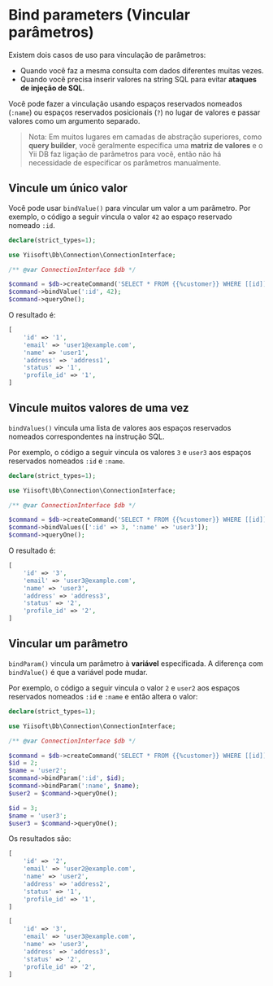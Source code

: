 # Bind parameters (Vincular parâmetros)

Existem dois casos de uso para vinculação de parâmetros:

- Quando você faz a mesma consulta com dados diferentes muitas vezes.
- Quando você precisa inserir valores na string SQL para evitar **ataques de injeção de SQL**.

Você pode fazer a vinculação usando espaços reservados nomeados (`:name`) ou espaços reservados posicionais (`?`) no lugar de valores e
passar valores como um argumento separado.

> Nota: Em muitos lugares em camadas de abstração superiores, como **query builder**, você geralmente especifica uma
**matriz de valores** e o Yii DB faz ligação de parâmetros para você, então não há necessidade de especificar os
parâmetros manualmente.

## Vincule um único valor

Você pode usar `bindValue()` para vincular um valor a um parâmetro.
Por exemplo, o código a seguir vincula o valor `42` ao espaço reservado nomeado `:id`.

```php
declare(strict_types=1);

use Yiisoft\Db\Connection\ConnectionInterface;

/** @var ConnectionInterface $db */

$command = $db->createCommand('SELECT * FROM {{%customer}} WHERE [[id]] = :id');
$command->bindValue(':id', 42);
$command->queryOne();
```

O resultado é:

```php
[
    'id' => '1',
    'email' => 'user1@example.com',
    'name' => 'user1',
    'address' => 'address1',
    'status' => '1',
    'profile_id' => '1',
]
```

## Vincule muitos valores de uma vez

`bindValues()` vincula uma lista de valores aos espaços reservados nomeados correspondentes na instrução SQL.

Por exemplo, o código a seguir vincula os valores `3` e `user3` aos espaços reservados nomeados `:id` e `:name`.

```php
declare(strict_types=1);

use Yiisoft\Db\Connection\ConnectionInterface;

/** @var ConnectionInterface $db */

$command = $db->createCommand('SELECT * FROM {{%customer}} WHERE [[id]] = :id AND [[name]] = :name');
$command->bindValues([':id' => 3, ':name' => 'user3']);
$command->queryOne();
```

O resultado é:

```php
[
    'id' => '3',
    'email' => 'user3@example.com',
    'name' => 'user3',
    'address' => 'address3',
    'status' => '2',
    'profile_id' => '2',
]
```

## Vincular um parâmetro

`bindParam()` vincula um parâmetro à **variável** especificada.
A diferença com `bindValue()` é que a variável pode mudar.

Por exemplo, o código a seguir vincula o valor `2` e `user2` aos espaços reservados nomeados `:id` e `:name` e
então altera o valor:

```php
declare(strict_types=1);

use Yiisoft\Db\Connection\ConnectionInterface;

/** @var ConnectionInterface $db */

$command = $db->createCommand('SELECT * FROM {{%customer}} WHERE [[id]] = :id AND [[name]] = :name');
$id = 2;
$name = 'user2';
$command->bindParam(':id', $id);
$command->bindParam(':name', $name);
$user2 = $command->queryOne();

$id = 3;
$name = 'user3';
$user3 = $command->queryOne();
```

Os resultados são:

```php
[
    'id' => '2',
    'email' => 'user2@example.com',
    'name' => 'user2',
    'address' => 'address2',
    'status' => '1',
    'profile_id' => '1',
]

[
    'id' => '3',
    'email' => 'user3@example.com',
    'name' => 'user3',
    'address' => 'address3',
    'status' => '2',
    'profile_id' => '2',
]
```
